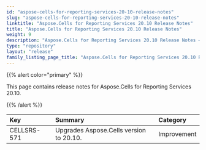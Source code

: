 ```yaml
---
id: "aspose-cells-for-reporting-services-20-10-release-notes"
slug: "aspose-cells-for-reporting-services-20-10-release-notes"
linktitle: "Aspose.Cells for Reporting Services 20.10 Release Notes"
title: "Aspose.Cells for Reporting Services 20.10 Release Notes"
weight: 9
description: "Aspose.Cells for Reporting Services 20.10 Release Notes – the latest updates and fixes."
type: "repository"
layout: "release"
family_listing_page_title: "Aspose.Cells for Reporting Services 20.10 Release Notes"
---
```


{{% alert color="primary" %}}

This page contains release notes for Aspose.Cells for Reporting Services 20.10.

{{% /alert %}}

|**Key**|**Summary**|**Category**|
| :- | :- | :- |
|CELLSRS-571|Upgrades Aspose.Cells version to 20.10.|Improvement|
